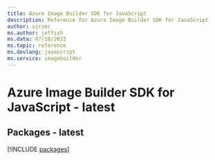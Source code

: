 ```yaml
---
title: Azure Image Builder SDK for JavaScript
description: Reference for Azure Image Builder SDK for JavaScript
author: xirzec
ms.author: jeffish
ms.data: 07/18/2023
ms.topic: reference
ms.devlang: javascript
ms.service: imagebuilder
---
```

# Azure Image Builder SDK for JavaScript - latest
## Packages - latest
[!INCLUDE [packages](image-builder-index.md)]